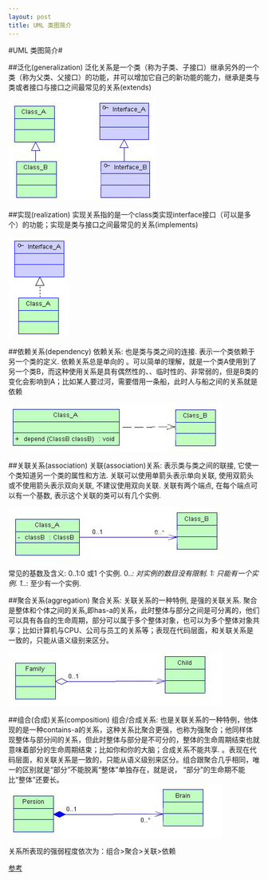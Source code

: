 ```yaml
---
layout: post
title: UML 类图简介
---
```


#UML 类图简介#

##泛化(generalization)
泛化关系是一个类（称为子类、子接口）继承另外的一个类（称为父类、父接口）的功能，并可以增加它自己的新功能的能力，继承是类与类或者接口与接口之间最常见的关系(extends)
   
  ![generalization](/images/design-pattern/extends.jpg)

##实现(realization)
实现关系指的是一个class类实现interface接口（可以是多个）的功能；实现是类与接口之间最常见的关系(implements)
   
  ![realization](/images/design-pattern/implements.jpg)
  
##依赖关系(dependency)
依赖关系: 也是类与类之间的连接. 表示一个类依赖于另一个类的定义. 依赖关系总是单向的 。可以简单的理解，就是一个类A使用到了另一个类B，而这种使用关系是具有偶然性的、、临时性的、非常弱的，但是B类的变化会影响到A；比如某人要过河，需要借用一条船，此时人与船之间的关系就是依赖
  
  ![dependency](/images/design-pattern/dependency.jpg)

##关联关系(association)
关联(association)关系: 表示类与类之间的联接, 它使一个类知道另一个类的属性和方法. 
关联可以使用单箭头表示单向关联, 使用双箭头或不使用箭头表示双向关联, 不建议使用双向关联. 关联有两个端点, 在每个端点可以有一个基数, 表示这个关联的类可以有几个实例. 
  
  ![generalization](/images/design-pattern/association.jpg)
   
常见的基数及含义: 
0..1:0 或1 个实例. 
0..*: 对实例的数目没有限制. 
1: 只能有一个实例. 
1..*: 至少有一个实例. 

##聚合关系(aggregation)
聚合关系: 关联关系的一种特例, 是强的关联关系. 聚合是整体和个体之间的关系,即has-a的关系，此时整体与部分之间是可分离的，他们可以具有各自的生命周期，部分可以属于多个整体对象，也可以为多个整体对象共享；比如计算机与CPU、公司与员工的关系等；表现在代码层面，和关联关系是一致的，只能从语义级别来区分。
   
  ![aggregation](/images/design-pattern/aggregation.jpg)

##组合(合成)关系(composition)
组合/合成关系: 也是关联关系的一种特例，他体现的是一种contains-a的关系，这种关系比聚合更强，也称为强聚合；他同样体现整体与部分间的关系，但此时整体与部分是不可分的，整体的生命周期结束也就意味着部分的生命周期结束；比如你和你的大脑；合成关系不能共享. 。表现在代码层面，和关联关系是一致的，只能从语义级别来区分。组合跟聚合几乎相同，唯一的区别就是“部分”不能脱离“整体”单独存在，就是说， “部分”的生命期不能比“整体”还要长。
  ![composition](/images/design-pattern/composition.jpg)
   
关系所表现的强弱程度依次为：组合>聚合>关联>依赖

[参考](http://justsee.iteye.com/blog/808799)